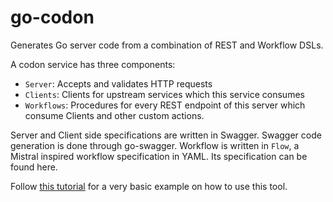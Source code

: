 # go-codon
Generates Go server code from a combination of REST and Workflow DSLs.

A codon service has three components:
- `Server`: Accepts and validates HTTP requests
- `Clients`: Clients for upstream services which this service consumes
- `Workflows`: Procedures for every REST endpoint of this server which consume Clients and other custom actions.

Server and Client side specifications are written in Swagger. Swagger code generation is done through go-swagger. Workflow is written in `Flow`, a Mistral inspired workflow specification in YAML. Its specification can be found here.

Follow [this tutorial](https://github.com/grofers/go-codon/wiki/Codon:-REST-Workflow-Framework) for a very basic example on how to use this tool.
